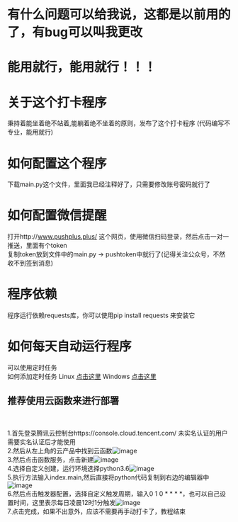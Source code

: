 # 有什么问题可以给我说，这都是以前用的了，有bug可以叫我更改
# 能用就行，能用就行！！！
# 关于这个打卡程序
秉持着能坐着绝不站着,能躺着绝不坐着的原则，发布了这个打卡程序
(代码编写不专业，能用就行)
# 如何配置这个程序
下载main.py这个文件，里面我已经注释好了，只需要修改账号密码就行了

# 如何配置微信提醒
打开http://www.pushplus.plus/ 这个网页，使用微信扫码登录，然后点击一对一推送，里面有个token<br>复制token放到文件中的main.py -> pushtoken中就行了(记得关注公众号，不然收不到签到消息)

# 程序依赖
程序运行依赖requests库，你可以使用pip install requests 来安装它


# 如何每天自动运行程序
可以使用定时任务<br>
如何添加定时任务
Linux <a href='https://www.runoob.com/w3cnote/linux-crontab-tasks.html'>点击这里</a>
Windows <a href='https://www.cnblogs.com/gcgc/p/11594467.html'>点击这里</a>


<h2>推荐使用云函数来进行部署</h2><br>


1.首先登录腾讯云控制台https://console.cloud.tencent.com/ 未实名认证的用户需要实名认证后才能使用<br>
2.然后从左上角的云产品中找到云函数![image](https://i1.atlascloud.cn/2021/07/28/b21a90728054853.png)<br>
3.然后点击函数服务，点击新建![image](https://i1.atlascloud.cn/2021/07/28/df4ba0728054935.png)<br>
4.选择自定义创建，运行环境选择python3.6![image](https://i1.atlascloud.cn/2021/07/28/cdf260728055021.png)<br>
5.执行方法输入index.main,然后直接将python代码复制到右边的编辑器中![image](https://i1.atlascloud.cn/2021/07/28/4bc6f0728054614.png)<br>
6.然后点击触发器配置，选择自定义触发周期，输入0 1 0 * * * *，也可以自己设置时间，这里表示每日凌晨12时1分触发![image](https://i1.atlascloud.cn/2021/07/28/2c6fa0728055430.png)<br>
7.点击完成，如果不出意外，应该不需要再手动打卡了，教程结束

